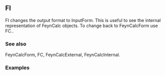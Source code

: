 ##  FI 

FI changes the output format to InputForm. This is useful to see the internal representation of FeynCalc objects. To change back to FeynCalcForm use FC..

###  See also 

FeynCalcForm, FC, FeynCalcExternal, FeynCalcInternal.

###  Examples 